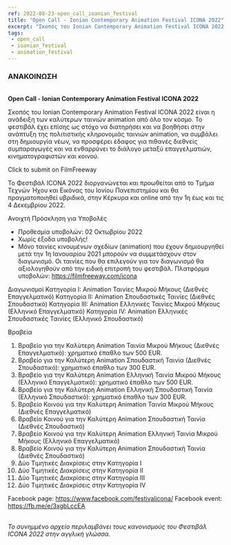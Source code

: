 ```yaml
---
ref: 2022-08-23-open_call_ioanian_festival
title: "Open Call - Ionian Contemporary Animation Festival ICONA 2022"
excerpt: "Σκοπός του Ionian Contemporary Animation Festival ICONA 2022 είναι η ανάδειξη των καλύτερων ταινιών animation από όλο τον κόσμο. Το φεστιβάλ έχει επίσης ως στόχο να διατηρήσει και να βοηθήσει στην ανάπτυξη της πολιτιστικής κληρονομιάς ταινιών animation, να συμβάλει στη δημιουργία νέων, να προσφέρει έδαφος για πιθανές διεθνείς συμπαραγωγές και να ενθαρρύνει το διάλογο μεταξύ επαγγελματιών, κινηματογραφιστών και κοινού."
tags: 
 - open_call 
 - ioanian_festival
 - animation_festival
---
```


### ΑΝΑΚΟΙΝΩΣΗ
\
**Open Call - Ionian Contemporary Animation Festival ICONA 2022**

Σκοπός του Ionian Contemporary Animation Festival ICONA 2022 είναι η ανάδειξη των καλύτερων ταινιών animation από όλο τον κόσμο. Το φεστιβάλ έχει επίσης ως στόχο να διατηρήσει και να βοηθήσει στην ανάπτυξη της πολιτιστικής κληρονομιάς ταινιών animation, να συμβάλει στη δημιουργία νέων, να προσφέρει έδαφος για πιθανές διεθνείς συμπαραγωγές και να ενθαρρύνει το διάλογο μεταξύ επαγγελματιών, κινηματογραφιστών και κοινού.

Click to submit on FilmFreeway

Το Φεστιβάλ ICONA 2022 διοργανώνεται και προωθείται από το Τμήμα Τεχνών Ήχου και Εικόνας του Ιονίου Πανεπιστημίου και θα πραγματοποιηθεί υβριδικά, στην Κέρκυρα και online από την 1η έως και τις 4 Δεκεμβρίου 2022.

Ανοιχτή Πρόσκληση για Υποβολές
- Προθεσμία υποβολών: 02 Οκτωβρίου 2022
- Χωρίς έξοδα υποβολής!
- Μόνο ταινίες κινουμένων σχεδίων (animation) που έχουν δημιουργηθεί μετά την 1η Ιανουαρίου 2021 μπορούν να συμμετάσχουν στον διαγωνισμό. Οι ταινίες που θα επιλεγούν για τον διαγωνισμό θα αξιολογηθούν από την ειδική επιτροπή του φεστιβάλ.
Πλατφόρμα υποβολών: https://filmfreeway.com/icona

Διαγωνισμοί
Κατηγορία I: Animation Ταινίες Μικρού Μήκους (Διεθνές Επαγγελματικό)
Κατηγορία II: Animation Σπουδαστικές Ταινίες (Διεθνές Σπουδαστικό)
Κατηγορία ΙΙΙ: Animation Ελληνικές Ταινίες Μικρού Μήκους (Ελληνικό Επαγγελματικό)
Κατηγορία IV: Animation Ελληνικές Σπουδαστικές Ταινίες (Ελληνικό Σπουδαστικό)

Βραβεία
1) Βραβείο για την Καλύτερη Animation Ταινία Μικρού Μήκους (Διεθνές Επαγγελματικό): χρηματικό έπαθλο των 500 EUR.
2) Βραβείο για την Καλύτερη Animation Σπουδαστική Ταινία (Διεθνές Σπουδαστικό): χρηματικό έπαθλο των 300 EUR.
3) Βραβείο για την Καλύτερη Animation Ελληνική Ταινία Μικρού Μήκους (Ελληνικό Επαγγελματικό): χρηματικό έπαθλο των 500 EUR.
4) Βραβείο για την Καλύτερη Animation Ελληνική Σπουδαστική Ταινία (Ελληνικό Σπουδαστικό): χρηματικό έπαθλο των 300 EUR.
5) Βραβείο Κοινού για την Καλύτερη Animation Ταινία Μικρού Μήκους (Διεθνές Επαγγελματικό)
6) Βραβείο Κοινού για την Καλύτερη Animation Σπουδαστική Ταινία (Διεθνές Σπουδαστικό)
7) Βραβείο Κοινού για την Καλύτερη Animation Ελληνική Ταινία Μικρού Μήκους (Ελληνικό Επαγγελματικό)
8) Βραβείο Κοινού για την Καλύτερη Animation Σπουδαστική Ταινία (Διεθνές Σπουδαστικό)
9) Δύο Τιμητικές Διακρίσεις στην Κατηγορία Ι
10) Δύο Τιμητικές Διακρίσεις στην Κατηγορία ΙI
11) Δύο Τιμητικές Διακρίσεις στην Κατηγορία III
12) Δύο Τιμητικές Διακρίσεις στην Κατηγορία IV


Facebook page: https://www.facebook.com/festivalicona/
Facebook event: https://fb.me/e/3xgbLccEA

\
*Το συνημμένο αρχείο περιλαμβάνει τους κανονισμούς του Φεστιβάλ ICONA 2022 στην αγγλική γλώσσα.*
